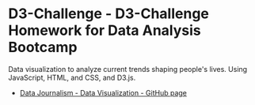 # D3-Challenge - D3-Challenge Homework for Data Analysis Bootcamp
Data visualization to analyze current trends shaping people's lives. Using JavaScript, HTML, and CSS, and D3.js.

- [Data Journalism - Data Visualization - GitHub page](https://rjyobal.github.io/D3-Challenge/D3_data_journalism/)
